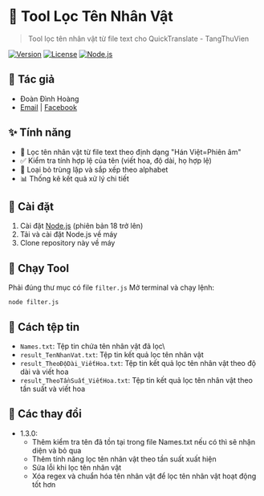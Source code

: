 # 🎯 Tool Lọc Tên Nhân Vật

> Tool lọc tên nhân vật từ file text cho QuickTranslate - TangThuVien

[![Version](https://img.shields.io/badge/version-1.3.0-blue.svg)](https://github.com/RenjiYuusei/QuickTranslatorFilterName)
[![License](https://img.shields.io/badge/license-Apache%202.0-green.svg)](LICENSE)
[![Node.js](https://img.shields.io/badge/node-%3E%3D18.0.0-brightgreen.svg)](https://nodejs.org/)

## 📌 Tác giả

-   Đoàn Đình Hoàng
-   [Email](daoluc.yy@gmail.com) | [Facebook](https://www.facebook.com/RenjiYuusei)

## ✨ Tính năng

-   📝 Lọc tên nhân vật từ file text theo định dạng "Hán Việt=Phiên âm"
-   ✅ Kiểm tra tính hợp lệ của tên (viết hoa, độ dài, họ hợp lệ)
-   🔄 Loại bỏ trùng lặp và sắp xếp theo alphabet
-   📊 Thống kê kết quả xử lý chi tiết

## 🚀 Cài đặt

1. Cài đặt [Node.js](https://nodejs.org/en/download/) (phiên bản 18 trở lên)
2. Tải và cài đặt Node.js về máy
3. Clone repository này về máy

## 📄 Chạy Tool

Phải đúng thư mục có file `filter.js`
Mở terminal và chạy lệnh:

```
node filter.js
```

## 📄 Cách tệp tin

-   `Names.txt`: Tệp tin chứa tên nhân vật đã lọc\
-   `result_TenNhanVat.txt`: Tệp tin kết quả lọc tên nhân vật
-   `result_TheoĐộDài_ViếtHoa.txt`: Tệp tin kết quả lọc tên nhân vật theo độ dài và viết hoa
-   `result_TheoTầnSuất_ViếtHoa.txt`: Tệp tin kết quả lọc tên nhân vật theo tần suất và viết hoa

## 📄 Các thay đổi

-   1.3.0:
    -   Thêm kiểm tra tên đã tồn tại trong file Names.txt nếu có thì sẽ nhận diện và bỏ qua
    -   Thêm tính năng lọc tên nhân vật theo tần suất xuất hiện
    -   Sửa lỗi khi lọc tên nhân vật
    -   Xóa regex và chuẩn hóa tên nhân vật để lọc tên nhân vật hoạt động tốt hơn
